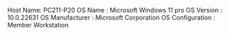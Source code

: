 Host Name: PC211-P20
OS Name : Microsoft Windows 11 pro
OS Version : 10.0.22631
OS Manufacturer : Microsoft Corporation
OS Configuration : Member Workstation 

